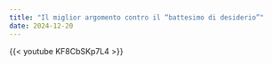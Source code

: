```yaml
---
title: "Il miglior argomento contro il “battesimo di desiderio”"
date: 2024-12-20
---
```


{{< youtube KF8CbSKp7L4 >}}
